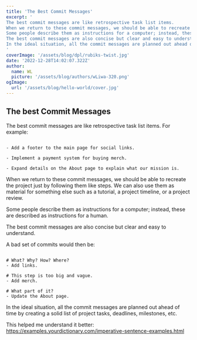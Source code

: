 ```yaml
---
title: 'The Best Commit Messages'
excerpt: '
The best commit messages are like retrospective task list items.
When we return to these commit messages, we should be able to recreate the project just by following them like steps. We can also use them as material for something else such as a tutorial, a project timeline, or a project review.
Some people describe them as instructions for a computer; instead, these are described as instructions for a human.
The best commit messages are also concise but clear and easy to understand.
In the ideal situation, all the commit messages are planned out ahead of time by creating a solid list of project tasks, deadlines, milestones, etc.
'
coverImage: '/assets/blog/dpl/rubiks-twist.jpg'
date: '2022-12-28T14:02:07.322Z'
author:
  name: WL
  picture: '/assets/blog/authors/wLiwa-320.png'
ogImage:
  url: '/assets/blog/hello-world/cover.jpg'
---
```


## The best Commit Messages

The best commit messages are like retrospective task list items. For example:

```

- Add a footer to the main page for social links.
    
- Implement a payment system for buying merch.
    
- Expand details on the About page to explain what our mission is.

```

When we return to these commit messages, we should be able to recreate the project just by following them like steps. We can also use them as material for something else such as a tutorial, a project timeline, or a project review.

Some people describe them as instructions for a computer; instead, these are described as instructions for a human.

The best commit messages are also concise but clear and easy to understand.

A bad set of commits would then be:

```

# What? Why? How? Where?
- Add links. 

# This step is too big and vague.
- Add merch. 

# What part of it?
- Update the About page. 

```

In the ideal situation, all the commit messages are planned out ahead of time by creating a solid list of project tasks, deadlines, milestones, etc.

This helped me understand it better: https://examples.yourdictionary.com/imperative-sentence-examples.html
